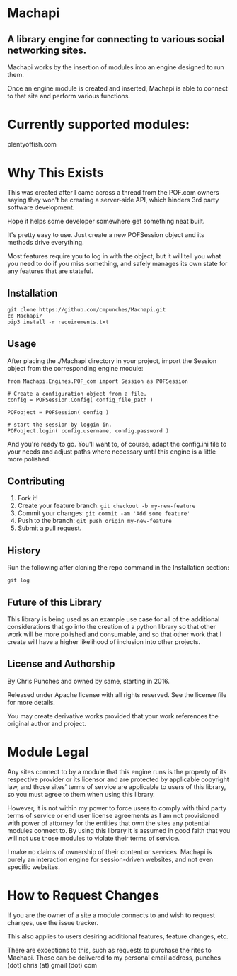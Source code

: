# Machapi
## A library engine for connecting to various social networking sites.

Machapi works by the insertion of modules into an engine designed to run them.

Once an engine module is created and inserted, Machapi is able to connect to that site and perform various functions.

# Currently supported modules:
plentyoffish.com


# Why This Exists
This was created after I came across a thread from the POF.com owners saying they won't be creating a 
server-side API, which hinders 3rd party software development.

Hope it helps some developer somewhere get something neat built.

It's pretty easy to use.  Just create a new POFSession object and its methods drive everything.

Most features require you to log in with the object, but it will tell you what you need to do if you miss 
something, and safely manages its own state for any features that are stateful.

## Installation

```
git clone https://github.com/cmpunches/Machapi.git
cd Machapi/
pip3 install -r requirements.txt
```

## Usage
After placing the ./Machapi directory in your project, import the Session object from the corresponding engine module:

```
from Machapi.Engines.POF_com import Session as POFSession

# Create a configuration object from a file.
config = POFSession.Config( config_file_path )

POFobject = POFSession( config )

# start the session by loggin in.
POFobject.login( config.username, config.password )
```

And you're ready to go.  You'll want to, of course, adapt the config.ini file to your needs and adjust paths where
necessary until this engine is a little more polished.

## Contributing

1. Fork it!
2. Create your feature branch: `git checkout -b my-new-feature`
3. Commit your changes: `git commit -am 'Add some feature'`
4. Push to the branch: `git push origin my-new-feature`
5. Submit a pull request.

## History

Run the following after cloning the repo command in the Installation section:
```
git log
```

## Future of this Library

This library is being used as an example use case for all of the additional considerations that go into the
creation of a python library so that other work will be more polished and consumable, and so that other work
that I create will have a higher likelihood of inclusion into other projects.

## License and Authorship

By Chris Punches and owned by same, starting in 2016.  

Released under Apache license with all rights reserved.  See the license file for more details.

You may create derivative works provided that your work references the original author and project.

# Module Legal
Any sites connect to by a module that this engine runs is the property of its respective provider or its licensor and
are protected by applicable copyright law, and those sites' terms of service are applicable to users of this library, so
you must agree to them when using this library.

However, it is not within my power to force users to comply with third party terms of service or end user license
agreements as I am not provisioned with power of attorney for the entities that own the sites any potential modules
connect to.  By using this library it is assumed in good faith that you will not use those modules to violate their
terms of service.

I make no claims of ownership of their content or services.  Machapi is purely an interaction engine for session-driven
websites, and not even specific websites.

# How to Request Changes

If you are the owner of a site a module connects to and wish to request changes, use the issue tracker.

This also applies to users desiring additional features, feature changes, etc.

There are exceptions to this, such as requests to purchase the rites to Machapi.  Those can be delivered to my personal
email address, punches (dot) chris (at) gmail (dot) com